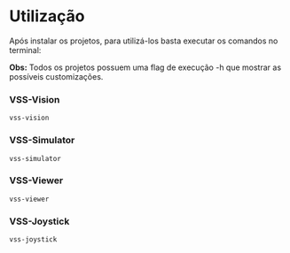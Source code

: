 # Utilização

Após instalar os projetos, para utilizá-los basta executar os comandos no terminal:

**Obs:** Todos os projetos possuem uma flag de execução -h que mostrar as possíveis customizações.

### VSS-Vision
```
vss-vision
```

### VSS-Simulator
```
vss-simulator
```

### VSS-Viewer
```
vss-viewer
```

### VSS-Joystick
```
vss-joystick
```

